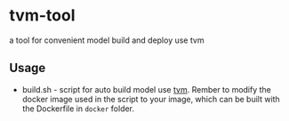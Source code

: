 # tvm-tool
a tool for convenient model build and deploy use tvm
## Usage
- build.sh - script for auto build model use [tvm](https://github.com/apache/tvm). Rember to modify the docker image used in the script to your image, which can be built with the Dockerfile in `docker` folder.
